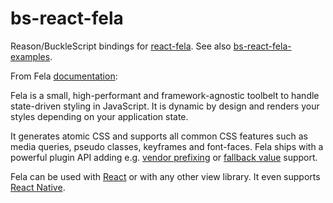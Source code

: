 bs-react-fela
=============

Reason/BuckleScript bindings for
[react-fela](https://github.com/rofrischmann/fela/tree/master/packages/react-fela).
See also
[bs-react-fela-examples](https://github.com/astrada/bs-react-fela-examples).

From Fela [documentation](http://fela.js.org/):

Fela is a small, high-performant and framework-agnostic toolbelt to handle
state-driven styling in JavaScript. It is dynamic by design and renders your
styles depending on your application state.

It generates atomic CSS and supports all common CSS features such as media
queries, pseudo classes, keyframes and font-faces. Fela ships with a powerful
plugin API adding e.g. [vendor
prefixing](http://fela.js.org/packages/fela-plugin-prefixer) or [fallback
value](http://fela.js.org/packages/fela-plugin-fallback-value) support.

Fela can be used with
[React](https://github.com/rofrischmann/fela/tree/master/packages/react-fela)
or with any other view library. It even supports [React
Native](http://fela.js.org/docs/guides/UsageWithReactNative.html).

